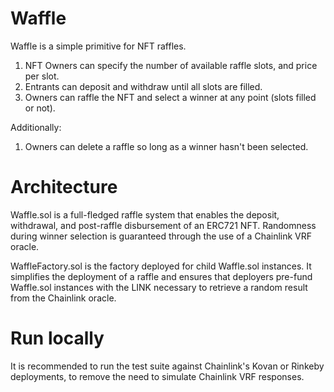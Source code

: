# Waffle
Waffle is a simple primitive for NFT raffles.

1. NFT Owners can specify the number of available raffle slots, and price per slot.
2. Entrants can deposit and withdraw until all slots are filled.
3. Owners can raffle the NFT and select a winner at any point (slots filled or not).

Additionally:

1. Owners can delete a raffle so long as a winner hasn't been selected.

# Architecture
Waffle.sol is a full-fledged raffle system that enables the deposit, withdrawal, and post-raffle disbursement of an ERC721 NFT. Randomness during winner selection is guaranteed through the use of a Chainlink VRF oracle.

WaffleFactory.sol is the factory deployed for child Waffle.sol instances. It simplifies the deployment of a raffle and ensures that deployers pre-fund Waffle.sol instances with the LINK necessary to retrieve a random result from the Chainlink oracle.

# Run locally
It is recommended to run the test suite against Chainlink's Kovan or Rinkeby deployments, to remove the need to simulate Chainlink VRF responses.